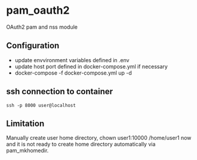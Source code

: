 # pam_oauth2
OAuth2 pam and nss module

## Configuration
* update envvironment variables defined in .env
* update host port defined in docker-compose.yml if necessary
* docker-compose -f docker-compose.yml up -d

## ssh connection to container
```
ssh -p 8000 user@localhost
```

## Limitation
Manually create user home directory, chown user1:10000 /home/user1 now and it is not ready to create home directory automatically via pam_mkhomedir.
